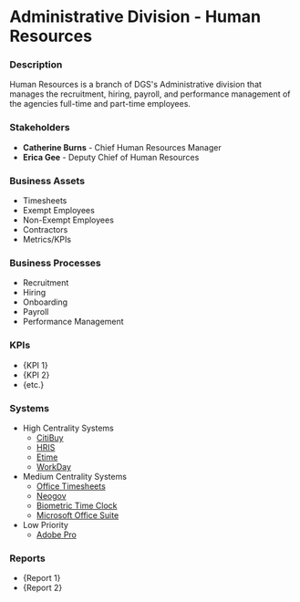 # Administrative Division - Human Resources

### Description
Human Resources is a branch of DGS's Administrative division that manages the recruitment, hiring, payroll, and performance management of the agencies full-time and part-time employees.

### Stakeholders
- **Catherine Burns** - Chief Human Resources Manager
- **Erica Gee** - Deputy Chief of Human Resources

### Business Assets
- Timesheets
- Exempt Employees
- Non-Exempt Employees
- Contractors
- Metrics/KPIs

### Business Processes
- Recruitment
- Hiring
- Onboarding
- Payroll
- Performance Management

### KPIs
- {KPI 1}
- {KPI 2}
- {etc.}

### Systems
- High Centrality Systems
    - [CitiBuy](/systems/citibuy.md)
    - [HRIS](/systems/hris.md)
    - [Etime](/systems/etime.md)
    - [WorkDay](/systems/workday.md)
- Medium Centrality Systems
    - [Office Timesheets](/systems/office-timesheets.md)
    - [Neogov](/systems/neogov.md)
    - [Biometric Time Clock](/systems/biometric-time-clock.md)
    - [Microsoft Office Suite](/systems/microsoft-office.md)
- Low Priority
    - [Adobe Pro](/systems/adobe-pro.md)

### Reports
- {Report 1}
- {Report 2}
    
